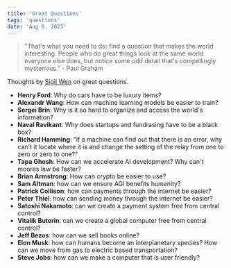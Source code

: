 ```yaml
---
title: 'Great Questions'
tags: 'questions'
date: 'Aug 9, 2023'
---
```


> "That's what you need to do: find a question that makes the world interesting. People who do great things look at the same world everyone else does, but notice some odd detail that's compellingly mysterious." - Paul Graham

Thoughts by [Sigil Wen](https://sigilwen.ca/exceptional.html) on great questions.

- **Henry Ford**: Why do cars have to be luxury items?
- **Alexandr Wang**: How can machine learning models be easier to train?
- **Sergei Brin**: Why is it so hard to organize and access the world's information?
- **Naval Ravikant**: Why does startups and fundrasing have to be a black box?
- **Richard Hamming**: “if a machine can find out that there is an error, why can't it locate where it is and change the setting of the relay from one to zero or zero to one?"
- **Tapa Ghosh**: How can we accelerate AI development? Why can't moores law be faster?
- **Brian Armstrong**: How can crypto be easier to use?
- **Sam Altman**: how can we ensure AGI benefits humanity?
- **Patrick Collison**: how can payments through the internet be easier?
- **Peter Thiel**: how can sending money through the internet be easier?
- **Satoshi Nakamoto**: can we create a payment system free from central control?
- **Vitalik Buterin**: can we create a global computer free from central control?
- **Jeff Bezos**: how can we sell books online?
- **Elon Musk**: how can humans become an interplanetary species? How can we move from gas to electric based transportation?
- **Steve Jobs**: how can we make a computer that is user friendly?
